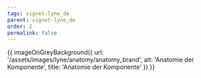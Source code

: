 ```yaml
---
tags: signet-lyne_de
parent: signet-lyne_de
order: 2
permalink: false
---
```


{{ imageOnGreyBackground({
  url: '/assets/images/lyne/anatomy/anatomy_brand',
  alt: 'Anatomie der Komponente',
  title: 'Anatomie der Komponente'
}) }}
